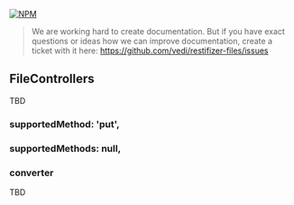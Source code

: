 [![NPM](https://nodei.co/npm/restifizer-files.png?compact=true)](https://npmjs.org/package/restifizer-files)

> We are working hard to create documentation. But if you have exact questions or ideas how we can improve documentation, create a ticket with it here: https://github.com/vedi/restifizer-files/issues

## FileControllers

TBD

### supportedMethod: 'put',
### supportedMethods: null,

### converter

TBD

